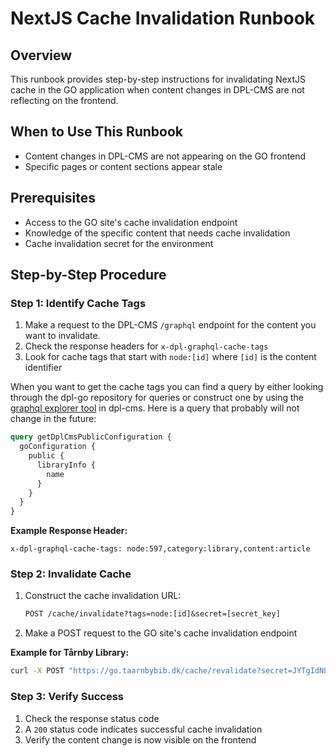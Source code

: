 # NextJS Cache Invalidation Runbook

## Overview

This runbook provides step-by-step instructions for invalidating NextJS cache in
the GO application when content changes in DPL-CMS are not reflecting on the frontend.

## When to Use This Runbook

- Content changes in DPL-CMS are not appearing on the GO frontend
- Specific pages or content sections appear stale

## Prerequisites

- Access to the GO site's cache invalidation endpoint
- Knowledge of the specific content that needs cache invalidation
- Cache invalidation secret for the environment

## Step-by-Step Procedure

### Step 1: Identify Cache Tags

1. Make a request to the DPL-CMS `/graphql` endpoint for the content you want to
invalidate.
2. Check the response headers for `x-dpl-graphql-cache-tags`
3. Look for cache tags that start with `node:[id]` where `[id]` is the content identifier

When you want to get the cache tags you can find a query by either looking
through the dpl-go repository for queries or construct one by using the
[graphql explorer tool](https://staging.dplplat01.dpl.reload.dk/admin/config/graphql/servers/manage/graphql_compose_server/explorer)
in dpl-cms.
Here is a query that probably will not change in the future:

```graphql
query getDplCmsPublicConfiguration {
  goConfiguration {
    public {
      libraryInfo {
        name
      }
    }
  }
}
```

**Example Response Header:**

```
x-dpl-graphql-cache-tags: node:597,category:library,content:article
```

### Step 2: Invalidate Cache

1. Construct the cache invalidation URL:

   ```txt
   POST /cache/invalidate?tags=node:[id]&secret=[secret_key]
   ```

2. Make a POST request to the GO site's cache invalidation endpoint

**Example for Tårnby Library:**

```bash
curl -X POST "https://go.taarnbybib.dk/cache/revalidate?secret=JYTgIdNLkl3RBip7zJAW3K1qqiAb7fWmp2M5NgoMrowPq2u3iFhZi5t9i2Y53j32askdnasdj/w17chieeYvw==&tags=node:597"
```

### Step 3: Verify Success

1. Check the response status code
2. A `200` status code indicates successful cache invalidation
3. Verify the content change is now visible on the frontend
